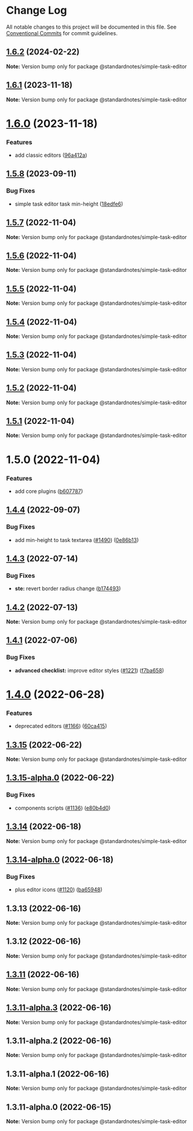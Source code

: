 # Change Log

All notable changes to this project will be documented in this file.
See [Conventional Commits](https://conventionalcommits.org) for commit guidelines.

## [1.6.2](https://github.com/standardnotes/plugins/compare/@standardnotes/simple-task-editor@1.6.1...@standardnotes/simple-task-editor@1.6.2) (2024-02-22)

**Note:** Version bump only for package @standardnotes/simple-task-editor

## [1.6.1](https://github.com/standardnotes/plugins/compare/@standardnotes/simple-task-editor@1.6.0...@standardnotes/simple-task-editor@1.6.1) (2023-11-18)

**Note:** Version bump only for package @standardnotes/simple-task-editor

# [1.6.0](https://github.com/standardnotes/plugins/compare/@standardnotes/simple-task-editor@1.5.8...@standardnotes/simple-task-editor@1.6.0) (2023-11-18)

### Features

* add classic editors ([96a412a](https://github.com/standardnotes/plugins/commit/96a412a9725f689cbd5ca95f7feb5ba19938dd9a))

## [1.5.8](https://github.com/standardnotes/plugins/compare/@standardnotes/simple-task-editor@1.5.7...@standardnotes/simple-task-editor@1.5.8) (2023-09-11)

### Bug Fixes

* simple task editor task min-height ([18edfe6](https://github.com/standardnotes/plugins/commit/18edfe61f01e29851b35b692c16879d8aa41a491))

## [1.5.7](https://github.com/standardnotes/plugins/compare/@standardnotes/simple-task-editor@1.5.6...@standardnotes/simple-task-editor@1.5.7) (2022-11-04)

**Note:** Version bump only for package @standardnotes/simple-task-editor

## [1.5.6](https://github.com/standardnotes/plugins/compare/@standardnotes/simple-task-editor@1.5.5...@standardnotes/simple-task-editor@1.5.6) (2022-11-04)

**Note:** Version bump only for package @standardnotes/simple-task-editor

## [1.5.5](https://github.com/standardnotes/plugins/compare/@standardnotes/simple-task-editor@1.5.4...@standardnotes/simple-task-editor@1.5.5) (2022-11-04)

**Note:** Version bump only for package @standardnotes/simple-task-editor

## [1.5.4](https://github.com/standardnotes/plugins/compare/@standardnotes/simple-task-editor@1.5.3...@standardnotes/simple-task-editor@1.5.4) (2022-11-04)

**Note:** Version bump only for package @standardnotes/simple-task-editor

## [1.5.3](https://github.com/standardnotes/plugins/compare/@standardnotes/simple-task-editor@1.5.2...@standardnotes/simple-task-editor@1.5.3) (2022-11-04)

**Note:** Version bump only for package @standardnotes/simple-task-editor

## [1.5.2](https://github.com/standardnotes/plugins/compare/@standardnotes/simple-task-editor@1.5.1...@standardnotes/simple-task-editor@1.5.2) (2022-11-04)

**Note:** Version bump only for package @standardnotes/simple-task-editor

## [1.5.1](https://github.com/standardnotes/plugins/compare/@standardnotes/simple-task-editor@1.5.0...@standardnotes/simple-task-editor@1.5.1) (2022-11-04)

**Note:** Version bump only for package @standardnotes/simple-task-editor

# 1.5.0 (2022-11-04)

### Features

* add core plugins ([b607787](https://github.com/standardnotes/plugins/commit/b60778762306f5647cb715102eab23083b266718))

## [1.4.4](https://github.com/standardnotes/app/compare/@standardnotes/simple-task-editor@1.4.3...@standardnotes/simple-task-editor@1.4.4) (2022-09-07)

### Bug Fixes

* add min-height to task textarea ([#1490](https://github.com/standardnotes/app/issues/1490)) ([0e86b13](https://github.com/standardnotes/app/commit/0e86b13a8f3b11ed99cdc49b3a44665396bfca98))

## [1.4.3](https://github.com/standardnotes/app/compare/@standardnotes/simple-task-editor@1.4.2...@standardnotes/simple-task-editor@1.4.3) (2022-07-14)

### Bug Fixes

* **ste:** revert border radius change ([b174493](https://github.com/standardnotes/app/commit/b174493b4ea3ca164cf5754ab791022b17b612ac))

## [1.4.2](https://github.com/standardnotes/app/compare/@standardnotes/simple-task-editor@1.4.1...@standardnotes/simple-task-editor@1.4.2) (2022-07-13)

**Note:** Version bump only for package @standardnotes/simple-task-editor

## [1.4.1](https://github.com/standardnotes/app/compare/@standardnotes/simple-task-editor@1.4.0...@standardnotes/simple-task-editor@1.4.1) (2022-07-06)

### Bug Fixes

* **advanced checklist:** improve editor styles ([#1221](https://github.com/standardnotes/app/issues/1221)) ([f7ba658](https://github.com/standardnotes/app/commit/f7ba6588a7d062e3ec82e6413042ce5d8cd075f7))

# [1.4.0](https://github.com/standardnotes/app/compare/@standardnotes/simple-task-editor@1.3.15...@standardnotes/simple-task-editor@1.4.0) (2022-06-28)

### Features

* deprecated editors ([#1166](https://github.com/standardnotes/app/issues/1166)) ([60ca415](https://github.com/standardnotes/app/commit/60ca4150446f9a14bb6a31416686c6d07a7d0cd9))

## [1.3.15](https://github.com/standardnotes/app/compare/@standardnotes/simple-task-editor@1.3.15-alpha.0...@standardnotes/simple-task-editor@1.3.15) (2022-06-22)

**Note:** Version bump only for package @standardnotes/simple-task-editor

## [1.3.15-alpha.0](https://github.com/standardnotes/app/compare/@standardnotes/simple-task-editor@1.3.14...@standardnotes/simple-task-editor@1.3.15-alpha.0) (2022-06-22)

### Bug Fixes

* components scripts ([#1136](https://github.com/standardnotes/app/issues/1136)) ([e80b4d0](https://github.com/standardnotes/app/commit/e80b4d0ffad495c758b593c30e1c4c754dda9b7e))

## [1.3.14](https://github.com/standardnotes/app/compare/@standardnotes/simple-task-editor@1.3.14-alpha.0...@standardnotes/simple-task-editor@1.3.14) (2022-06-18)

**Note:** Version bump only for package @standardnotes/simple-task-editor

## [1.3.14-alpha.0](https://github.com/standardnotes/app/compare/@standardnotes/simple-task-editor@1.3.13...@standardnotes/simple-task-editor@1.3.14-alpha.0) (2022-06-18)

### Bug Fixes

* plus editor icons ([#1120](https://github.com/standardnotes/app/issues/1120)) ([ba65948](https://github.com/standardnotes/app/commit/ba65948364a3fca7bfa5005c56802102c73ccd99))

## 1.3.13 (2022-06-16)

**Note:** Version bump only for package @standardnotes/simple-task-editor

## 1.3.12 (2022-06-16)

**Note:** Version bump only for package @standardnotes/simple-task-editor

## [1.3.11](https://github.com/standardnotes/app/compare/@standardnotes/simple-task-editor@1.3.11-alpha.3...@standardnotes/simple-task-editor@1.3.11) (2022-06-16)

**Note:** Version bump only for package @standardnotes/simple-task-editor

## [1.3.11-alpha.3](https://github.com/standardnotes/app/compare/@standardnotes/simple-task-editor@1.3.11-alpha.2...@standardnotes/simple-task-editor@1.3.11-alpha.3) (2022-06-16)

**Note:** Version bump only for package @standardnotes/simple-task-editor

## 1.3.11-alpha.2 (2022-06-16)

**Note:** Version bump only for package @standardnotes/simple-task-editor

## 1.3.11-alpha.1 (2022-06-16)

**Note:** Version bump only for package @standardnotes/simple-task-editor

## 1.3.11-alpha.0 (2022-06-15)

**Note:** Version bump only for package @standardnotes/simple-task-editor
